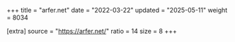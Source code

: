 +++
title = "arfer.net"
date = "2022-03-22"
updated = "2025-05-11"
weight = 8034

[extra]
source = "https://arfer.net/"
ratio = 14
size = 8
+++
